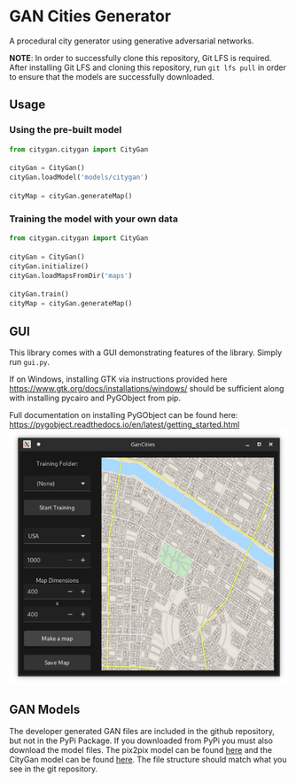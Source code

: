 # GAN Cities Generator

A procedural city generator using generative adversarial networks.

**NOTE**: In order to successfully clone this repository, Git LFS is required.
After installing Git LFS and cloning this repository, run `git lfs pull`
in order to ensure that the models are successfully downloaded.

## Usage

### Using the pre-built model
```python
from citygan.citygan import CityGan 

cityGan = CityGan()
cityGan.loadModel('models/citygan')

cityMap = cityGan.generateMap()
```

### Training the model with your own data
```python
from citygan.citygan import CityGan

cityGan = CityGan()
cityGan.initialize()
cityGan.loadMapsFromDir('maps')

cityGan.train()
cityMap = cityGan.generateMap()
```

## GUI
This library comes with a GUI demonstrating features of the library. Simply run `gui.py`.

If on Windows, installing GTK via instructions provided here https://www.gtk.org/docs/installations/windows/
should be sufficient along with installing pycairo and PyGObject from pip. 

Full documentation on installing PyGObject can be found here: https://pygobject.readthedocs.io/en/latest/getting_started.html
![Screenshot of GanCities UI](https://raw.githubusercontent.com/ProjectCity-Group/gan-cities/master/screenshot/screenshot.png?token=ACHD5QBWEP3NRK2SNS6QEAK667B3O)

## GAN Models

The developer generated GAN files are included in the github repository, but not in the PyPi Package. 
If you downloaded from PyPi you must also download the model files. The pix2pix model can be found [here](https://github.com/ProjectCity-Group/gan-cities/blob/master/citygan/models/pix2pix_citygen.h5?raw=true) and the CityGan model can be found [here](https://github.com/ProjectCity-Group/gan-cities/tree/master/citygan/models/citygan). The file structure should match what you see in the git repository. 
